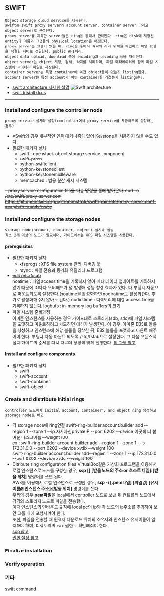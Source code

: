 ## SWIFT
```
Object storage cloud service를 제공한다.
swift는 swift proxy server와 account server, container server 그리고 object server로 구성된다.  
proxy server를 제외한 server들은 ring을 통해서 관리된다. ring은 disk에 저장된 entity의 이름과 그것들의 physical location을 매핑한다.
proxy server는 요청이 있을 때, ring을 통해서 각각의 서버 위치를 확인하고 해당 요청을 적절한 서버로 전달한다. public API처리,  
object data upload, download 중에 encoding과 decoding 등을 처리한다.
object server는 object 저장, 검색, 삭제를 처리하며, 파일 메타데이터와 함께 파일 시스템에 바이너리 파일로 저장된다.
container server는 특정 container에 어떤 object들이 있는지 listing한다.
account server는 특정 account가 어떤 container를 가졌는지 listing한다.
```
* [swift architecture 자세한 설명](https://docs.openstack.org/swift/latest/overview_architecture.html)
![Swift architecture](https://image.slidesharecdn.com/swift-140701223711-phpapp02/95/openstack-swift-overview-6-638.jpg?cb=1404254496)
* [swift install docs](https://docs.openstack.org/swift/latest/install/)
---
### Install and configure the controller node
```
proxy service 설치와 설정(controller에서 proxy service를 제공하도록 설정하는 경우)
```
- ※Swift의 경우 내부적인 인증 매커니즘이 있어 Keystone을 사용하지 않을 수도 있다.
- 필요한 패키지 설치
  - swift : openstack object storage service component
  - swift-proxy
  - python-swiftclient
  - python-keystoneclient
  - python-keystonemidlleware
  - memcached : 범용 분산 캐시 시스템  
  
~~- proxy service configuration file을 다음 명령을 통해 받아온다.
curl -o /etc/swift/proxy-server.conf https://git.openstack.org/cgit/openstack/swift/plain/etc/proxy-server.conf-sample?h=stable/rocky~~
### Install and configure the storage nodes
```
storage node(account, container, object) 설치와 설정
최소 2개 이상의 노드가 필요하며, 가이드에서는 XFS 파일 시스템을 사용한다.
```
#### prerequisites
- 필요한 패키지 설치
  - xfsprogs : XFS file system 관리, 디버깅 툴
  - rsync : 파일 전송과 동기화 유틸리티 프로그램
- [edit /etc/fstab](https://movenpick.tistory.com/34)  
noatime : 파일 access time을 기록하지 않아 메타 데이터 업데이트를 기록하지 않기 때문에 IO마다 오버헤드가 덜 발생해 성능 향상 효과가 있다.
다.부팅시 자동으로 마운트되도록 설정한다.(noatime을 활성화하면 nodiratime도 활성화한다. 추가로 활성화해주지 않아도 된다.)
nodiratime : 디렉토리에 대한 access time을 기록하지 않는다.
logbufs : in-memory log buffers의 크기
- 파일 시스템 준비과정  
아마존 인스턴스를 사용하는 경우 가이드대로 스토리지(sdb, sdc)에 파일 시스템을 포맷하고 마운트하려고 시도하면 에러가 발생한다.
이 경우, 아마존 EBS로 볼륨을 생성하고 인스턴스에 해당 볼륨을 장착한 뒤, EBS 볼륨을 포맷하고 마운트 해주어야 한다.
부팅시 자동 마운트 되도록 /etc/fstab으로 설정한다.
그 다음 오픈스택 설치 가이드의 순서를 다시 따르며 상황에 맞게 진행한다. 
  [위 과정 참고](http://pyrasis.com/book/TheArtOfAmazonWebServices/Chapter04/05/01)  
#### Install and configure components
- 필요한 패키지 설치
  - swift
  - swift-account
  - swift-container
  - swift-object

### Create and distribute initial rings
```
controller 노드에서 initial account, containerr, and object ring 생성하고 storage node로 배포
```
- 각 storage node에 ring연결
swift-ring-builder account.builder add --region 1 --zone 1 --ip 자기자신privateIP --port 6202 --device 이곳에 더 붙여준 디스크이름 --weight 100  
  ex : 
   swift-ring-builder account.builder add --region 1 --zone 1 --ip 172.31.0.0 --port 6202 --device xvdb --weight 100  
   swift-ring-builder account.builder add--region 1 --zone 1 --ip 172.31.0.0 --port 6202 --device xvdc --weight 100
- Ditribute ring configuration files
VirtualBox같은 가상화 프로그램을 이용해서 로컬 인스턴스로 노드를 구성한 경우, **scp [] [받을 노드의 주소 or 호스트 네임]:[받을 위치]** 명령어를 쓰면 된다.  
AWS를 이용해서 로컬 인스턴스로 구성한 경우, **scp -i [.pem파일] [파일명] [유저이름@인스턴스 주소]:[받을 위치]** 명령어를 쓴다.  
우리의 경우 **pem파일**을 local에서 controller 노드로 보낸 뒤 컨트롤러 노드에서 각각의 스토리지 노드로 파일을 전송했다.  
이때 인스턴스의 인바운드 규칙에 local pc의 ip와 각 노드의 ip주소를 추가하여 보안 그룹 내에 포함시켜야 한다.  
또한, 파일을 전송할 때 원격지 다운로드 위치의 소유자와 인스턴스 유저이름이 일치해야 하며, 디렉토리의 rwx 권한도 확인해줘야 한다.  
[scp 참고](https://stackoverflow.com/questions/11388014/using-scp-to-copy-a-file-to-amazon-ec2-instance)  
[권한 설정 참고](https://conory.com/blog/19194)

### Finalize installation
### Verify operation

### 기타 
[swift command](https://docs.openstack.org/ocata/cli-reference/swift.html)
